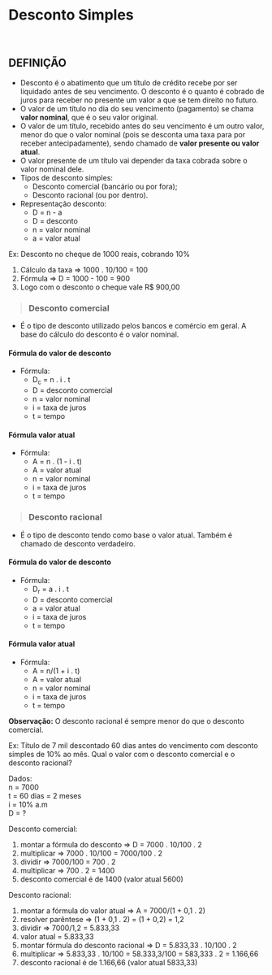 # Desconto Simples

<br>

## DEFINIÇÃO
* Desconto é o abatimento que um título de crédito recebe por ser liquidado antes de seu vencimento. O desconto é o quanto é cobrado de juros para receber no presente um valor a que se tem direito no futuro.
* O valor de um título no dia do seu vencimento (pagamento) se chama **valor nominal**, que é o seu valor original.
* O valor de um título, recebido antes do seu vencimento é um outro valor, menor do que o valor nominal (pois se desconta uma taxa para por receber antecipadamente), sendo chamado de **valor presente ou valor atual**.
* O valor presente de um título vai depender da taxa cobrada sobre o valor nominal dele.
* Tipos de desconto simples:
  - Desconto comercial (bancário ou por fora);
  - Desconto racional (ou por dentro).
* Representação desconto:
  - D = n - a
  - D = desconto
  - n = valor nominal
  - a = valor atual

Ex: Desconto no cheque de 1000 reais, cobrando 10% 

1. Cálculo da taxa => 1000 . 10/100 = 100
2. Fórmula => D = 1000 - 100 = 900
3. Logo com o desconto o cheque vale R$ 900,00

> ### Desconto comercial
* É o tipo de desconto utilizado pelos bancos e comércio em geral. A base do cálculo do desconto é o valor nominal.

#### Fórmula do valor de desconto
* Fórmula:
  - D<sub>c</sub> = n . i . t
  - D = desconto comercial
  - n = valor nominal
  - i = taxa de juros
  - t = tempo

#### Fórmula valor atual
* Fórmula:
  - A = n . (1 - i . t)
  - A = valor atual
  - n = valor nominal
  - i = taxa de juros
  - t = tempo

> ### Desconto racional
* É o tipo de desconto tendo como base o valor atual. Também é chamado de desconto verdadeiro.

#### Fórmula do valor de desconto
* Fórmula:
  - D<sub>r</sub> = a . i . t
  - D = desconto comercial
  - a = valor atual
  - i = taxa de juros
  - t = tempo

#### Fórmula valor atual
* Fórmula:
  - A = n/(1 + i . t)
  - A = valor atual
  - n = valor nominal
  - i = taxa de juros
  - t = tempo

**Observação:** O desconto racional é sempre menor do que o desconto comercial.

Ex: Título de 7 mil descontado 60 dias antes do vencimento com desconto simples de 10% ao mês. Qual o valor com o desconto comercial e o desconto racional?

Dados:  
n = 7000  
t = 60 dias = 2 meses  
i = 10% a.m  
D = ?  

Desconto comercial:
1. montar a fórmula do desconto => D = 7000 . 10/100 . 2
2. multiplicar => 7000 . 10/100 = 7000/100 . 2
3. dividir => 7000/100 = 700 . 2
4. multiplicar => 700 . 2 = 1400
5. desconto comercial é de 1400 (valor atual 5600)

Desconto racional:
1. montar a fórmula do valor atual => A = 7000/(1 + 0,1 . 2)
2. resolver parêntese => (1 + 0,1 . 2) = (1 + 0,2) = 1,2
3. dividir => 7000/1,2 = 5.833,33
4. valor atual = 5.833,33
5. montar fórmula do desconto racional => D = 5.833,33 . 10/100 . 2
6. multiplicar => 5.833,33 . 10/100 = 58.333,3/100 = 583,333 . 2 = 1.166,66
7. desconto racional é de 1.166,66 (valor atual 5833,33)
